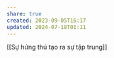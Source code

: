 ```yaml
---
share: true
created: 2023-09-05T16:17
updated: 2024-07-18T01:11
---
```

[[Sự hứng thú tạo ra sự tập trung]]